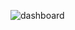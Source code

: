 
![dashboard](https://github.com/alihaider678/Data-Analysis-Project/assets/114726530/e58020d7-211b-42e6-af22-eb7ae506e4f9)
